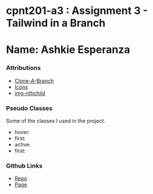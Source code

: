 # cpnt201-a3 : Assignment 3 - Tailwind in a Branch
# Name: Ashkie Esperanza
### Attributions
- [Clone-A-Branch](https://youtu.be/F1HatUETIgU?si=z-AZ1nhmpkZxS0eG)
- [Icons](https://ionic.io/ionicons/usage#menu)
- [img-nthchild](https://stackoverflow.com/a/26924507)
### Pseudo Classes
Some of the classes I used in the project.
- hover:
- first:
- active:
- first:
### Github Links
- [Repo](https://github.com/AshkieCharles/cpnt201-a3.git)
- [Page](https://ashkiecharles.github.io/cpnt201-a3/)